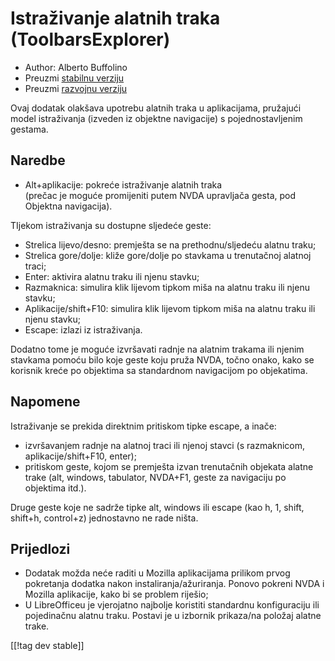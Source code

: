 # Istraživanje alatnih traka (ToolbarsExplorer) #

* Author: Alberto Buffolino
* Preuzmi [stabilnu verziju][1]
* Preuzmi [razvojnu verziju][2]

Ovaj dodatak olakšava upotrebu alatnih traka u aplikacijama, pružajući model
istraživanja (izveden iz objektne navigacije) s pojednostavljenim gestama.

## Naredbe

* Alt+aplikacije: pokreće istraživanje alatnih traka<br/>
(prečac je moguće promijeniti putem NVDA upravljača gesta, pod Objektna navigacija).

TIjekom istraživanja su dostupne sljedeće geste:

* Strelica lijevo/desno: premješta se na prethodnu/sljedeću alatnu traku;
* Strelica gore/dolje: kliže gore/dolje po stavkama u trenutačnoj alatnoj
  traci;
* Enter: aktivira alatnu traku ili njenu stavku;
* Razmaknica: simulira klik lijevom tipkom miša na alatnu traku ili njenu
  stavku;
* Aplikacije/shift+F10: simulira klik lijevom tipkom miša na alatnu traku
  ili njenu stavku;
* Escape: izlazi iz istraživanja.

Dodatno tome je moguće izvršavati radnje na alatnim trakama ili njenim
stavkama pomoću bilo koje geste koju pruža NVDA, točno onako, kako se
korisnik kreće po objektima sa standardnom navigacijom po objekatima.

## Napomene

Istraživanje se prekida direktnim pritiskom tipke escape, a inače:

* izvršavanjem radnje na alatnoj traci ili njenoj stavci (s razmaknicom,
  aplikacije/shift+F10, enter);
* pritiskom geste, kojom se premješta izvan trenutačnih objekata alatne
  trake (alt, windows, tabulator, NVDA+F1, geste za navigaciju po objektima
  itd.).

Druge geste koje ne sadrže tipke alt, windows ili escape (kao h, 1, shift,
shift+h, control+z) jednostavno ne rade ništa.

## Prijedlozi

* Dodatak možda neće raditi u Mozilla aplikacijama prilikom prvog pokretanja
  dodatka nakon instaliranja/ažuriranja. Ponovo pokreni NVDA i Mozilla
  aplikacije, kako bi se problem riješio;
* U LibreOfficeu je vjerojatno najbolje koristiti standardnu konfiguraciju
  ili pojedinačnu alatnu traku. Postavi je u izbornik prikaza/na položaj
  alatne trake.


[[!tag dev stable]]

[1]: https://addons.nvda-project.org/files/get.php?file=tbx

[2]: https://addons.nvda-project.org/files/get.php?file=tbx-dev

